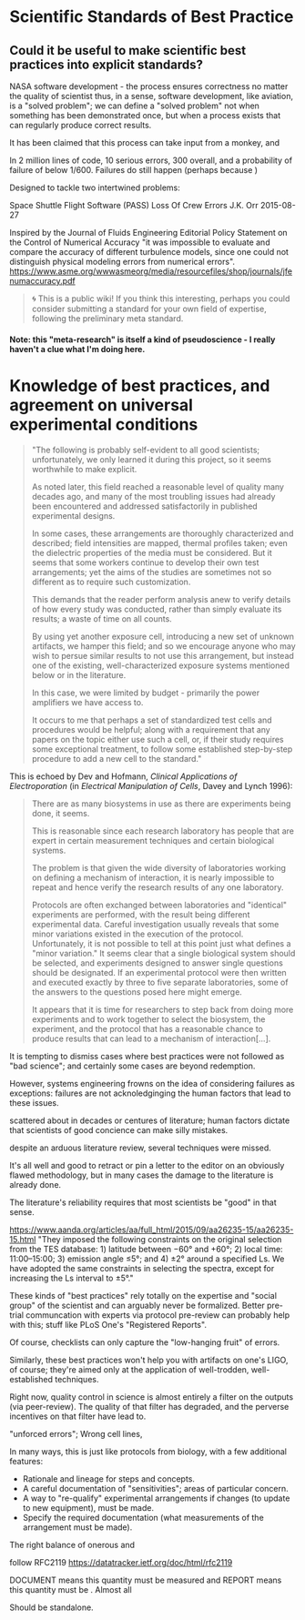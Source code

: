 
# Scientific Standards of Best Practice

## Could it be useful to make scientific best practices into explicit standards?


NASA software development - the process ensures correctness no matter the quality of scientist
thus, in a sense, software development, like aviation, is a "solved problem"; we can 
define a "solved problem" not when something has been demonstrated once, 
but when a process exists that can regularly produce correct results.

It has been claimed that this process can take input from a monkey, and 

In 2 million lines of code, 10 serious errors, 300 overall, and a probability of failure of below 1/600.
Failures do still happen (perhaps because )

Designed to tackle two intertwined problems:

Space Shuttle Flight Software (PASS) Loss Of Crew Errors J.K. Orr 2015-08-27


Inspired by the  Journal of Fluids Engineering Editorial Policy Statement on the Control of Numerical Accuracy
"it was impossible to evaluate and compare the accuracy of different 
turbulence models, since one could not distinguish physical modeling errors from numerical errors".
https://www.asme.org/wwwasmeorg/media/resourcefiles/shop/journals/jfenumaccuracy.pdf

> :cyclone: This is a public wiki! If you think this interesting, perhaps you could consider submitting a standard for your own field of expertise, following the preliminary meta standard. 


#### Note: this "meta-research" is itself a kind of pseudoscience - I really haven't a clue what I'm doing here.

# Knowledge of best practices, and agreement on universal experimental conditions

> "The following is probably self-evident to all good scientists; unfortunately, we only learned it during this project, so it seems worthwhile to make explicit.
> 	
> As noted later, this field reached a reasonable level of quality many decades ago, and many of the most troubling issues had already been encountered and addressed satisfactorily in published experimental designs. 
>
> In some cases, these arrangements are thoroughly characterized and described; field intensities are mapped, thermal profiles taken; even the dielectric properties of the media must be considered. But it seems that some workers continue to develop their own test arrangements; yet the aims of the studies are sometimes not so different as to require such customization.
>	
> This demands that the reader perform analysis anew to verify details of how every study was conducted, rather than simply evaluate its results; a waste of time on all counts.
>	
> By using yet another exposure cell, introducing a new set of unknown artifacts, we hamper this field; and so we encourage anyone who may wish to persue similar results to not use this arrangement, but instead one of the existing, well-characterized exposure systems mentioned below or in the literature.
>	
> In this case, we were limited by budget - primarily the power amplifiers we have access to.
>
> It occurs to me that perhaps a set of standardized test cells and procedures would be helpful; along with a requirement that any papers on the topic either use such a cell, or, if their study requires some exceptional treatment, to follow some established step-by-step procedure to add a new cell to the standard."

This is echoed by Dev and Hofmann, *Clinical Applications of Electroporation* (in *Electrical Manipulation of Cells*, Davey and Lynch 1996): 

> There are as many biosystems in use as there are experiments being done, it seems.
>
> This is reasonable since each research laboratory has people that are expert in certain measurement techniques and certain biological systems.
>
> The problem is that given the wide diversity of laboratories working on defining a mechanism of interaction, it is nearly impossible to repeat and hence verify the research results of any one laboratory.
>
> Protocols are often exchanged between laboratories and "identical" experiments are performed, with the result being different experimental data. Careful investigation usually reveals that some minor variations existed in the execution of the protocol. Unfortunately, it is not possible to tell at this point just what defines a "minor variation." It seems clear that a single biological system should be selected, and experiments designed to answer single questions should be designated. If an experimental protocol were then written and executed exactly by three to five separate laboratories, some of the answers to the questions posed here might emerge.
>
> It appears that it is time for researchers to step back from doing more experiments and to work together to select the biosystem, the experiment, and the protocol that has a reasonable chance to produce results that can lead to a mechanism of interaction[...].


It is tempting to dismiss cases where best practices were not followed as "bad science"; 
and certainly some cases are beyond redemption. 

However, systems engineering frowns on the idea of considering failures as exceptions:
failures are  not acknoledginging the human factors that lead to these issues. 


scattered about in decades or centures of literature; 
human factors dictate that scientists of good concience can make silly mistakes. 


despite an arduous literature review, several techniques were missed.


It's all well and good to retract or pin a letter to the editor on an obviously flawed methodology, 
but in many cases the damage to the literature is already done.


The literature's reliability requires that most scientists be "good" in that sense.


https://www.aanda.org/articles/aa/full_html/2015/09/aa26235-15/aa26235-15.html
"They imposed the following constraints on the original selection from the TES database: 1) latitude between −60° and +60°; 2) local time: 11:00–15:00; 3) emission angle ≤5°; and 4) ±2° around a specified Ls. We have adopted the same constraints in selecting the spectra, except for increasing the Ls interval to ±5°."

These kinds of "best practices" rely totally on the expertise and "social group" of the scientist and can arguably never be formalized.
Better pre-trial communcation with experts via protocol pre-review can probably help with this; stuff like PLoS One's "Registered Reports".

Of course, checklists can only capture the "low-hanging fruit" of errors. 


Similarly, these best practices won't help you with artifacts on one's LIGO, of course;
they're aimed only at the application of well-trodden, well-established techniques.



Right now, quality control in science is almost entirely a filter on the outputs (via peer-review).
The quality of that filter has degraded, and the perverse incentives on that filter have
lead to.


"unforced errors"; Wrong cell lines, 

In many ways, this is just like protocols from biology, with a few additional features:


- Rationale and lineage for steps and concepts.
- A careful documentation of "sensitivities"; areas of particular concern.
- A way to "re-qualify" experimental arrangements if changes (to update to new equipment), must be made.
- Specify the required documentation (what measurements of the arrangement must be made).



The right balance of onerous and 

follow RFC2119 https://datatracker.ietf.org/doc/html/rfc2119

DOCUMENT means this quantity must be measured and
REPORT means this quantity must be . Almost all 


Should be standalone. 
